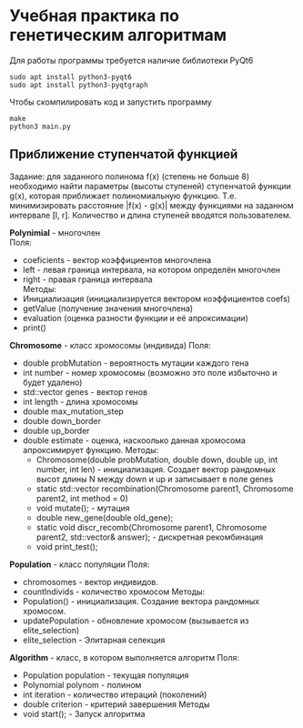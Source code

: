 # Учебная практика по генетическим алгоритмам
Для работы программы требуется наличие библиотеки PyQt6
```
sudo apt install python3-pyqt6
sudo apt install python3-pyqtgraph
```
Чтобы скомпилировать код и запустить программу
```
make
python3 main.py
```

## Приближение ступенчатой функцией
Задание: для заданного полинома f(x) (степень не больше 8) необходимо найти параметры (высоты ступеней) ступенчатой функции g(x), которая приближает полиномиальную функцию. Т.е. минимизировать расстояние |f(x) - g(x)| между функциями на заданном интервале [l, r]. Количество и длина ступеней вводятся пользователем.


**Polynimial** - многочлен\
Поля:
  - coeficients - вектор коэффициентов многочлена
  - left - левая граница интервала, на котором определён многочлен
  - right - правая граница интервала\
Методы:
  - Инициализация (инициализируется вектором коэффициентов coefs)
  - getValue (получение значения многочлена)
  - evaluation (оценка разности функции и её апроксимации)
  - print()

**Chromosome** - класс хромосомы (индивида)
  Поля:
- double probMutation - вероятность мутации каждого гена
- int number - номер хромосомы (возможно это поле избыточно и будет удалено)
- std::vector<double> genes - вектор генов
- int length - длина хромосомы
- double max_mutation_step
- double down_border
- double up_border
- double estimate - оценка, наскоолько данная хромосома апроксимирует функцию.
  Методы:
  - Chromosome(double probMutation, double down, double up, int number, int len) - инициализация. Создает вектор рандомных высот длины N между down и up и записывает в поле genes
  - static std::vector<Chromosome> recombination(Chromosome parent1, Chromosome parent2, int method = 0)
  - void mutate(); - мутация
  - double new_gene(double old_gene);
  - static void discr_recomb(Chromosome parent1, Chromosome parent2, std::vector<Chromosome>& answer); - дискретная рекомбинация
  - void print_test();

**Population** - класс популяции
  Поля:
 - chromosomes - вектор индивидов.
 - countIndivids - количество хромосом
  Методы:
- Population() - инициализация. Создание вектора рандомных хромосом.
- updatePopulation - обновление хромосом (вызывается из elite_selection)
- elite_selection - Элитарная селекция

**Algorithm** - класс, в котором выполняется алгоритм 
  Поля:
- Population population - текущая популяция
- Polynomial polynom - полином
- int iteration - количество итераций (поколений)
- double criterion - критерий завершения 
  Методы
- void start(); - Запуск алгоритма





